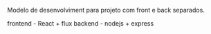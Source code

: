 Modelo de desenvolviment para projeto com front e back separados.

frontend - React + flux
backend  - nodejs + express
